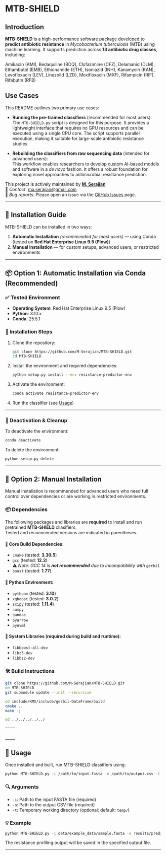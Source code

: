 
# MTB-SHIELD

## Introduction

**MTB-SHIELD** is a high-performance software package developed to **predict antibiotic resistance** in *Mycobacterium tuberculosis* (MTB) using machine learning. It supports prediction across **13 antibiotic drug classes**, including:

Amikacin (AMI), Bedaquiline (BDQ), Clofazimine (CFZ), Delamanid (DLM), Ethambutol (EMB), Ethionamide (ETH), Isoniazid (INH), Kanamycin (KAN), Levofloxacin (LEV), Linezolid (LZD), Moxifloxacin (MXF), Rifampicin (RIF), Rifabutin (RFB)

## Use Cases

This README outlines two primary use cases:

- **Running the pre-trained classifiers** (recommended for most users):  
  The `MTB-SHIELD.py` script is designed for this purpose. It provides a lightweight interface that requires no GPU resources and can be executed using a single CPU core. The script supports parallel execution, making it suitable for large-scale antibiotic resistance studies.

- **Rebuilding the classifiers from raw sequencing data** (intended for advanced users):  
  This workflow enables researchers to develop custom AI-based models and software in a *de novo* fashion. It offers a robust foundation for exploring novel approaches to antimicrobial resistance prediction.


This project is actively maintained by **[M. Serajian](https://github.com/M-Serajian/)**  
📧 *Contact:* ma.serajian@gmail.com  
🐛 *Bug reports:* Please open an issue via the [GitHub Issues](https://github.com/M-Serajian/MTB-SHIELD/issues) page.

---
## 🚀 Installation Guide

MTB-SHIELD can be installed in two ways:

1. **Automatic Installation** *(recommended for most users)* — using Conda (tested on **Red Hat Enterprise Linux 9.5 (Plow)**)
2. **Manual Installation** — for custom setups, advanced users, or restricted environments

---

## 📦 Option 1: Automatic Installation via Conda (Recommended)

### ✅ Tested Environment

- **Operating System**: Red Hat Enterprise Linux 9.5 (Plow)
- **Python**: 3.10.x
- **Conda**: 25.5.1

### 🔧 Installation Steps

1. Clone the repository:

   ```bash
   git clone https://github.com/M-Serajian/MTB-SHIELD.git
   cd MTB-SHIELD
   ```

2. Install the environment and required dependencies:

   ```bash
   python setup.py install --env resistance-predictor-env
   ```

3. Activate the environment:

   ```bash
   conda activate resistance-predictor-env
   ```

4. Run the classifier (see [Usage](#-usage))

---

### 🧹 Deactivation & Cleanup

To deactivate the environment:

```bash
conda deactivate
```

To delete the environment:

```bash
python setup.py delete
```

---

## 🔧 Option 2: Manual Installation

Manual installation is recommended for advanced users who need full control over dependencies or are working in restricted environments.

### 📦 Dependencies

The following packages and libraries are **required** to install and run pretrained **MTB-SHIELD** cllasifiers.  
Tested and recommended versions are indicated in parentheses.

#### 🔧 Core Build Dependencies:
- `cmake` (tested: **3.30.5**)
- `gcc` (tested: **12.2**)  
  ⚠️ *Note: GCC 14 is **not recommended** due to incompatibility with `gerbil`.*
- `boost` (tested: **1.77**)

#### 🐍 Python Environment:
- `python=` (tested: **3.10**)
- `xgboost` (tested: **3.0.2**)
- `scipy` (tested: **1.11.4**)
- `numpy`
- `pandas`
- `pyarrow`
- `pynvml`

#### 🧰 System Libraries (required during build and runtime):
- `libboost-all-dev`
- `libz3-dev`
- `libbz2-dev`


### 🛠️ Build Instructions

```bash
git clone https://github.com/M-Serajian/MTB-SHIELD.git
cd MTB-SHIELD
git submodule update --init --recursive

cd include/KMX/include/gerbil-DataFrame/build
cmake ..
make -j

cd ../../../../../
```

<table width="100%">
  <tr>
    <td><hr></td>
    <td><hr></td>
  </tr>
</table>


## 🧬 Usage

Once installed and built, run MTB-SHIELD classifiers using:

```bash
python MTB-SHIELD.py -i /path/to/input.fasta -o /path/to/output.csv -t /path/to/temp_directory
```

### 🔍 Arguments

- `-i`: Path to the input FASTA file (required)
- `-o`: Path to the output CSV file (required)
- `-t`: Temporary working directory (optional; default: `temp/`)

### 💡 Example

```bash
python MTB-SHIELD.py -i data/example_data/sample.fasta -o results/prediction.csv 
```

The resistance profiling output will be saved in the specified output file.

---
